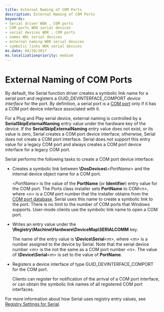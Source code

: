 ```yaml
---
title: External Naming of COM Ports
description: External Naming of COM Ports
keywords:
- Serial driver WDK , COM ports
- COM ports WDK serial devices
- serial devices WDK , COM ports
- names WDL serial devices
- external naming WDK serial devices
- symbolic links WDK serial devices
ms.date: 04/20/2017
ms.localizationpriority: medium
---
```


# External Naming of COM Ports





By default, the Serial function driver creates a symbolic link name for a serial port and registers a GUID\_DEVINTERFACE\_COMPORT *device interface* for the port. By definition, a serial port is a [COM port](configuration-of-com-ports.md) only if it has a COM port device interface associated with it.

For a Plug and Play serial device, external naming is controlled by a **SerialSkipExternalNaming** entry value under the hardware key of the device. If the **SerialSkipExternalNaming** entry value does not exist, or its value is zero, Serial creates a COM port device interface; otherwise, Serial does not create a COM port interface. Serial does not support this entry value for a legacy COM port and always creates a COM port device interface for a legacy COM port.

Serial performs the following tasks to create a COM port device interface:

- Creates a symbolic link between **\\DosDevices\\**&lt;*PortName*&gt; and the internal device object name for a COM port.

  &lt;*PortName*&gt; is the value of the **PortName** (or **Identifier**) entry value for the COM port. The Ports class installer sets **PortName** to COM<em>&lt;n&gt;</em>, where &lt;*n&gt;* is a COM port number that the installer obtains from the [COM port database](com-port-database.md). Serial uses this name to create a symbolic link to the port. There is no limit to the number of COM ports that Windows supports. User-mode clients use the symbolic link name to open a COM port.

- Writes an entry value under the **\\Registry\\Machine\\Hardware\\DeviceMap\\SERIALCOMM** key.

  The name of the entry value is **\\Device\\Serial**&lt;*m&gt;,* where *&lt;m&gt;* is a number assigned to the device by Serial. Note that the serial device number *&lt;m&gt;* is the not the same as a COM port number *&lt;n&gt;*. The value of **\\Device\\Serial**&lt;*m*&gt; is set to the value of **PortName**.

- Registers a device interface of type GUID\_DEVINTERFACE\_COMPORT for the COM port.

  Clients can register for notification of the arrival of a COM port interface, or can obtain the symbolic link names of all registered COM port interfaces.

For more information about how Serial uses registry entry values, see [Registry Settings for Serial](registry-settings-for-serial.md).

 

 





